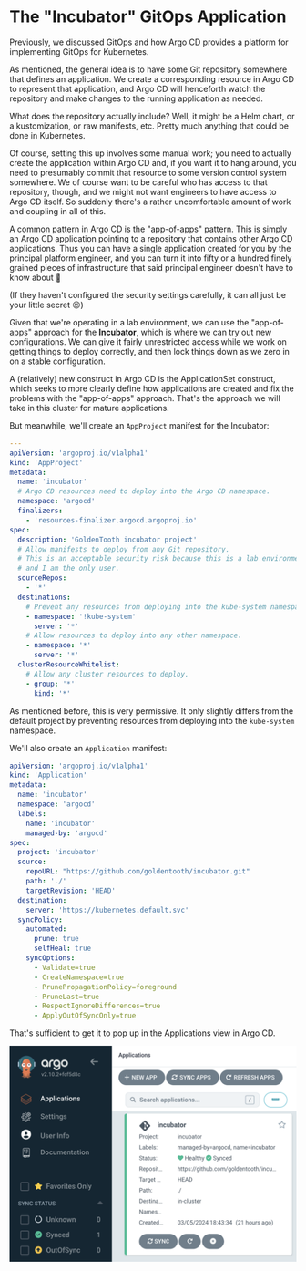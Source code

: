# The "Incubator" GitOps Application

Previously, we discussed GitOps and how Argo CD provides a platform for implementing GitOps for Kubernetes.

As mentioned, the general idea is to have some Git repository somewhere that defines an application. We create a corresponding resource in Argo CD to represent that application, and Argo CD will henceforth watch the repository and make changes to the running application as needed.

What does the repository actually include? Well, it might be a Helm chart, or a kustomization, or raw manifests, etc. Pretty much anything that could be done in Kubernetes.

Of course, setting this up involves some manual work; you need to actually create the application within Argo CD and, if you want it to hang around, you need to presumably commit that resource to some version control system somewhere. We of course want to be careful who has access to that repository, though, and we might not want engineers to have access to Argo CD itself. So suddenly there's a rather uncomfortable amount of work and coupling in all of this.

A common pattern in Argo CD is the "app-of-apps" pattern. This is simply an Argo CD application pointing to a repository that contains other Argo CD applications. Thus you can have a single application created for you by the principal platform engineer, and you can turn it into fifty or a hundred finely grained pieces of infrastructure that said principal engineer doesn't have to know about 🙂

(If they haven't configured the security settings carefully, it can all just be your little secret 😉)

Given that we're operating in a lab environment, we can use the "app-of-apps" approach for the **Incubator**, which is where we can try out new configurations. We can give it fairly unrestricted access while we work on getting things to deploy correctly, and then lock things down as we zero in on a stable configuration.

A (relatively) new construct in Argo CD is the ApplicationSet construct, which seeks to more clearly define how applications are created and fix the problems with the "app-of-apps" approach. That's the approach we will take in this cluster for mature applications.

But meanwhile, we'll create an `AppProject` manifest for the Incubator:

```yaml
---
apiVersion: 'argoproj.io/v1alpha1'
kind: 'AppProject'
metadata:
  name: 'incubator'
  # Argo CD resources need to deploy into the Argo CD namespace.
  namespace: 'argocd'
  finalizers:
    - 'resources-finalizer.argocd.argoproj.io'
spec:
  description: 'GoldenTooth incubator project'
  # Allow manifests to deploy from any Git repository.
  # This is an acceptable security risk because this is a lab environment
  # and I am the only user.
  sourceRepos:
    - '*'
  destinations:
    # Prevent any resources from deploying into the kube-system namespace.
    - namespace: '!kube-system'
      server: '*'
    # Allow resources to deploy into any other namespace.
    - namespace: '*'
      server: '*'
  clusterResourceWhitelist:
    # Allow any cluster resources to deploy.
    - group: '*'
      kind: '*'
```

As mentioned before, this is very permissive. It only slightly differs from the default project by preventing resources from deploying into the `kube-system` namespace.

We'll also create an `Application` manifest:

```yaml
apiVersion: 'argoproj.io/v1alpha1'
kind: 'Application'
metadata:
  name: 'incubator'
  namespace: 'argocd'
  labels:
    name: 'incubator'
    managed-by: 'argocd'
spec:
  project: 'incubator'
  source:
    repoURL: "https://github.com/goldentooth/incubator.git"
    path: './'
    targetRevision: 'HEAD'
  destination:
    server: 'https://kubernetes.default.svc'
  syncPolicy:
    automated:
      prune: true
      selfHeal: true
    syncOptions:
      - Validate=true
      - CreateNamespace=true
      - PrunePropagationPolicy=foreground
      - PruneLast=true
      - RespectIgnoreDifferences=true
      - ApplyOutOfSyncOnly=true
```

That's sufficient to get it to pop up in the Applications view in Argo CD.

![Argo CD Incubator](./images/argocd_incubator.png)
